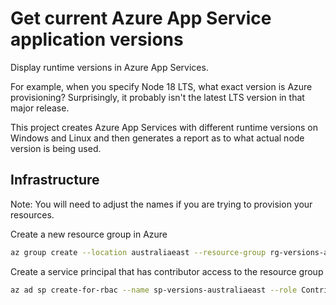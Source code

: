 # Get current Azure App Service application versions

Display runtime versions in Azure App Services.

For example, when you specify Node 18 LTS, what exact version is Azure provisioning? Surprisingly, it probably isn't the latest LTS version in that major release.

This project creates Azure App Services with different runtime versions on Windows and Linux and then generates a report as to what actual node version is being used.

## Infrastructure

Note: You will need to adjust the names if you are trying to provision your resources.

Create a new resource group in Azure

```bash
az group create --location australiaeast --resource-group rg-versions-australiaeast
```

Create a service principal that has contributor access to the resource group

```bash
az ad sp create-for-rbac --name sp-versions-australiaeast --role Contributor --scopes /subscriptions/<yoursubscription>/resourceGroups/rg-versions-australiaeast --sdk-auth
```
